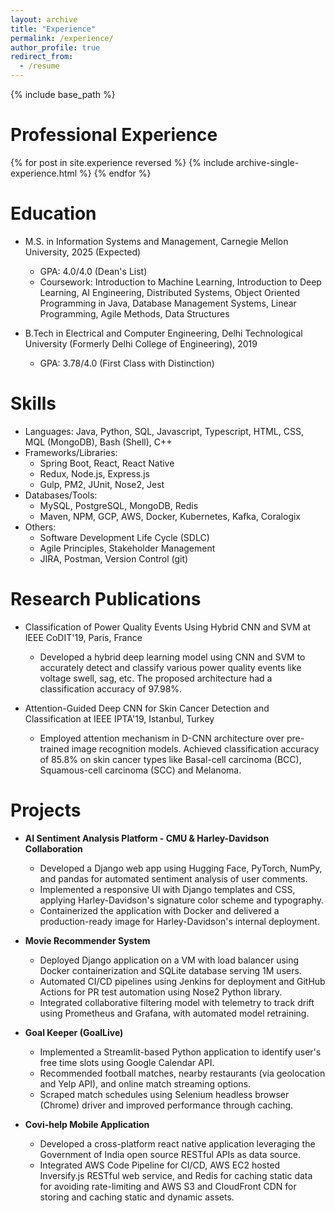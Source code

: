 ```yaml
---
layout: archive
title: "Experience"
permalink: /experience/
author_profile: true
redirect_from:
  - /resume
---
```


{% include base_path %}

Professional Experience
======

{% for post in site.experience reversed %}
  {% include archive-single-experience.html %}
{% endfor %}

Education
======
* M.S. in Information Systems and Management, Carnegie Mellon University, 2025 (Expected)
  * GPA: 4.0/4.0 (Dean's List)
  * Coursework: Introduction to Machine Learning, Introduction to Deep Learning, AI Engineering, Distributed Systems, Object Oriented Programming in Java, Database Management Systems, Linear Programming, Agile Methods, Data Structures

* B.Tech in Electrical and Computer Engineering, Delhi Technological University (Formerly Delhi College of Engineering), 2019
  * GPA: 3.78/4.0 (First Class with Distinction)

Skills
======
* Languages: Java, Python, SQL, Javascript, Typescript, HTML, CSS, MQL (MongoDB), Bash (Shell), C++
* Frameworks/Libraries: 
  * Spring Boot, React, React Native
  * Redux, Node.js, Express.js
  * Gulp, PM2, JUnit, Nose2, Jest
* Databases/Tools: 
  * MySQL, PostgreSQL, MongoDB, Redis
  * Maven, NPM, GCP, AWS, Docker, Kubernetes, Kafka, Coralogix
* Others: 
  * Software Development Life Cycle (SDLC)
  * Agile Principles, Stakeholder Management
  * JIRA, Postman, Version Control (git)

Research Publications
======
* Classification of Power Quality Events Using Hybrid CNN and SVM at IEEE CoDIT'19, Paris, France
  * Developed a hybrid deep learning model using CNN and SVM to accurately detect and classify various power quality events like voltage swell, sag, etc. The proposed architecture had a classification accuracy of 97.98%.

* Attention-Guided Deep CNN for Skin Cancer Detection and Classification at IEEE IPTA'19, Istanbul, Turkey
  * Employed attention mechanism in D-CNN architecture over pre-trained image recognition models. Achieved classification accuracy of 85.8% on skin cancer types like Basal-cell carcinoma (BCC), Squamous-cell carcinoma (SCC) and Melanoma.

Projects
======
* **AI Sentiment Analysis Platform - CMU & Harley-Davidson Collaboration**
  * Developed a Django web app using Hugging Face, PyTorch, NumPy, and pandas for automated sentiment analysis of user comments.
  * Implemented a responsive UI with Django templates and CSS, applying Harley-Davidson's signature color scheme and typography.
  * Containerized the application with Docker and delivered a production-ready image for Harley-Davidson's internal deployment.

* **Movie Recommender System**
  * Deployed Django application on a VM with load balancer using Docker containerization and SQLite database serving 1M users.
  * Automated CI/CD pipelines using Jenkins for deployment and GitHub Actions for PR test automation using Nose2 Python library.
  * Integrated collaborative filtering model with telemetry to track drift using Prometheus and Grafana, with automated model retraining.

* **Goal Keeper (GoalLive)**
  * Implemented a Streamlit-based Python application to identify user's free time slots using Google Calendar API.
  * Recommended football matches, nearby restaurants (via geolocation and Yelp API), and online match streaming options.
  * Scraped match schedules using Selenium headless browser (Chrome) driver and improved performance through caching.

* **Covi-help Mobile Application**
  * Developed a cross-platform react native application leveraging the Government of India open source RESTful APIs as data source.
  * Integrated AWS Code Pipeline for CI/CD, AWS EC2 hosted Inversify.js RESTful web service, and Redis for caching static data for avoiding rate-limiting and AWS S3 and CloudFront CDN for storing and caching static and dynamic assets.
